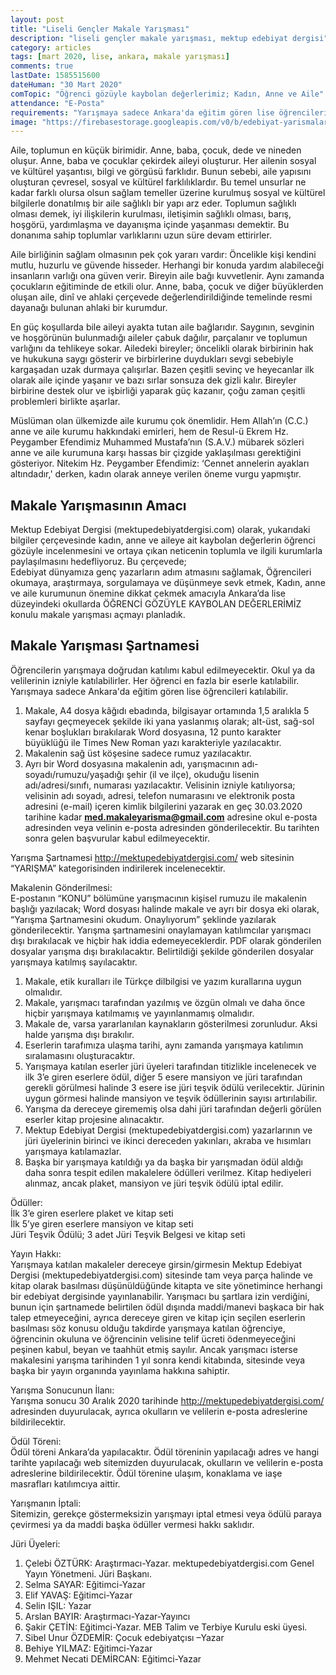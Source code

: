 ```yaml
---
layout: post
title: "Liseli Gençler Makale Yarışması"
description: "liseli gençler makale yarışması, mektup edebiyat dergisi"
category: articles
tags: [mart 2020, lise, ankara, makale yarışması]
comments: true
lastDate: 1585515600
dateHuman: "30 Mart 2020"
comTopic: "Öğrenci gözüyle kaybolan değerlerimiz; Kadın, Anne ve Aile"
attendance: "E-Posta"
requirements: "Yarışmaya sadece Ankara'da eğitim gören lise öğrencileri katılabilir."
image: "https://firebasestorage.googleapis.com/v0/b/edebiyat-yarismalari.appspot.com/o/mektup-edebiyat-dergisi-makale-yarismasi.png?alt=media&token=d465b24a-8988-45b9-8671-62125ec72f9c"
---
```


Aile, toplumun en küçük birimidir. Anne, baba, çocuk, dede ve nineden oluşur. Anne, baba ve çocuklar çekirdek aileyi oluşturur.  Her ailenin sosyal ve kültürel yaşantısı, bilgi ve görgüsü farklıdır. Bunun sebebi, aile yapısını oluşturan çevresel, sosyal ve kültürel farklılıklardır. Bu temel unsurlar ne kadar farklı olursa olsun sağlam temeller üzerine kurulmuş sosyal ve kültürel bilgilerle donatılmış bir aile sağlıklı bir yapı arz eder. Toplumun sağlıklı olması demek, iyi ilişkilerin kurulması, iletişimin sağlıklı olması, barış, hoşgörü, yardımlaşma ve dayanışma içinde yaşanması demektir. Bu donanıma sahip toplumlar varlıklarını uzun süre devam ettirirler.

Aile birliğinin sağlam olmasının pek çok yararı vardır: Öncelikle kişi kendini mutlu, huzurlu ve güvende hisseder. Herhangi bir konuda yardım alabileceği insanların varlığı ona güven verir. Bireyin aile bağı kuvvetlenir. Aynı zamanda çocukların eğitiminde de etkili olur. Anne, baba, çocuk ve diğer büyüklerden oluşan aile, dinî ve ahlaki çerçevede değerlendirildiğinde temelinde resmi dayanağı bulunan ahlaki bir kurumdur.

En güç koşullarda bile aileyi ayakta tutan aile bağlarıdır. Saygının, sevginin ve hoşgörünün bulunmadığı aileler çabuk dağılır, parçalanır ve toplumun varlığını da tehlikeye sokar. Ailedeki bireyler; öncelikli olarak birbirinin hak ve hukukuna saygı gösterir ve birbirlerine duydukları sevgi sebebiyle kargaşadan uzak durmaya çalışırlar. Bazen çeşitli sevinç ve heyecanlar ilk olarak aile içinde yaşanır ve bazı sırlar sonsuza dek gizli kalır. Bireyler birbirine destek olur ve işbirliği yaparak güç kazanır, çoğu zaman çeşitli problemleri birlikte aşarlar.

Müslüman olan ülkemizde aile kurumu çok önemlidir. Hem Allah’ın (C.C.) anne ve aile kurumu hakkındaki emirleri, hem de Resul-ü Ekrem Hz. Peygamber Efendimiz Muhammed Mustafa’nın (S.A.V.) mübarek sözleri anne ve aile kurumuna karşı hassas bir çizgide yaklaşılması gerektiğini gösteriyor. Nitekim Hz. Peygamber Efendimiz: ‘Cennet annelerin ayakları altındadır,' derken, kadın olarak anneye verilen öneme vurgu yapmıştır. 

## Makale Yarışmasının Amacı  
Mektup Edebiyat Dergisi (mektupedebiyatdergisi.com) olarak, yukarıdaki bilgiler çerçevesinde kadın, anne ve aileye ait kaybolan değerlerin öğrenci gözüyle incelenmesini ve ortaya çıkan neticenin toplumla ve ilgili kurumlarla paylaşılmasını hedefliyoruz.
Bu çerçevede;  
Edebiyat dünyamıza genç yazarların adım atmasını sağlamak,
Öğrencileri okumaya, araştırmaya, sorgulamaya ve düşünmeye sevk etmek,
Kadın, anne ve aile kurumunun önemine dikkat çekmek amacıyla Ankara’da lise düzeyindeki okullarda ÖĞRENCİ GÖZÜYLE KAYBOLAN DEĞERLERİMİZ konulu makale yarışması açmayı planladık.
 
## Makale Yarışması Şartnamesi  
Öğrencilerin yarışmaya doğrudan katılımı kabul edilmeyecektir. Okul ya da velilerinin izniyle katılabilirler.
Her öğrenci en fazla bir eserle katılabilir.
Yarışmaya sadece Ankara'da eğitim gören lise öğrencileri katılabilir.
1. Makale, A4 dosya kâğıdı ebadında, bilgisayar ortamında 1,5 aralıkla 5 sayfayı geçmeyecek şekilde iki yana yaslanmış olarak; alt-üst, sağ-sol kenar boşlukları bırakılarak Word dosyasına, 12 punto karakter büyüklüğü ile Times New Roman yazı karakteriyle yazılacaktır.
2. Makalenin sağ üst köşesine sadece rumuz yazılacaktır.
3. Ayrı bir Word dosyasına makalenin adı, yarışmacının adı-soyadı/rumuzu/yaşadığı şehir (il ve ilçe), okuduğu lisenin adı/adresi/sınıfı, numarası yazılacaktır. Velisinin izniyle katılıyorsa; velisinin adı soyadı, adresi, telefon numarasını ve elektronik posta adresini (e-mail) içeren kimlik bilgilerini yazarak en geç 30.03.2020 tarihine kadar **med.makaleyarisma@gmail.com** adresine okul e-posta adresinden veya velinin e-posta adresinden gönderilecektir. Bu tarihten sonra gelen başvurular kabul edilmeyecektir.

Yarışma Şartnamesi http://mektupedebiyatdergisi.com/ web sitesinin “YARIŞMA” kategorisinden indirilerek incelenecektir.

Makalenin Gönderilmesi:  
E-postanın “KONU” bölümüne yarışmacının kişisel rumuzu ile makalenin başlığı yazılacak; Word dosyası halinde makale ve ayrı bir dosya eki olarak, “Yarışma Şartnamesini okudum. Onaylıyorum” şeklinde yazılarak gönderilecektir. Yarışma şartnamesini onaylamayan katılımcılar yarışmacı dışı bırakılacak ve hiçbir hak iddia edemeyeceklerdir. PDF olarak gönderilen dosyalar yarışma dışı bırakılacaktır. Belirtildiği şekilde gönderilen dosyalar yarışmaya katılmış sayılacaktır.
1. Makale, etik kuralları ile Türkçe dilbilgisi ve yazım kurallarına uygun olmalıdır.
2. Makale, yarışmacı tarafından yazılmış ve özgün olmalı ve daha önce hiçbir yarışmaya katılmamış ve yayınlanmamış olmalıdır.
3. Makale de, varsa yararlanılan kaynakların gösterilmesi zorunludur. Aksi halde yarışma dışı bırakılır.
4. Eserlerin tarafımıza ulaşma tarihi, aynı zamanda yarışmaya katılımın sıralamasını oluşturacaktır.
5. Yarışmaya katılan eserler jüri üyeleri tarafından titizlikle incelenecek ve ilk 3’e giren eserlere ödül, diğer 5 esere mansiyon ve jüri tarafından gerekli görülmesi halinde 3 esere ise jüri teşvik ödülü verilecektir. Jürinin uygun görmesi halinde mansiyon ve teşvik ödüllerinin sayısı artırılabilir.
6. Yarışma da dereceye girememiş olsa dahi jüri tarafından değerli görülen eserler kitap
projesine alınacaktır.
7. Mektup Edebiyat Dergisi (mektupedebiyatdergisi.com) yazarlarının ve jüri üyelerinin birinci ve ikinci dereceden yakınları, akraba ve hısımları yarışmaya katılamazlar.
8. Başka bir yarışmaya katıldığı ya da başka bir yarışmadan ödül aldığı daha sonra tespit edilen makalelere ödülleri verilmez. Kitap hediyeleri alınmaz, ancak plaket,
mansiyon ve jüri teşvik ödülü iptal edilir.

Ödüller:  
İlk 3’e giren eserlere plaket ve kitap seti  
İlk 5’ye giren eserlere mansiyon ve kitap seti  
Jüri Teşvik Ödülü; 3 adet Jüri Teşvik Belgesi ve kitap seti  

Yayın Hakkı:  
Yarışmaya katılan makaleler dereceye girsin/girmesin Mektup Edebiyat Dergisi (mektupedebiyatdergisi.com) sitesinde tam veya parça halinde ve kitap olarak basılması düşünüldüğünde kitapta ve site yönetimince herhangi bir edebiyat dergisinde yayınlanabilir. Yarışmacı bu şartlara izin verdiğini, bunun için şartnamede belirtilen ödül dışında maddi/manevi başkaca bir hak talep etmeyeceğini, ayrıca dereceye giren ve kitap için seçilen eserlerin basılması söz konusu olduğu takdirde yarışmaya katılan öğrenciye, öğrencinin okuluna ve öğrencinin velisine telif ücreti ödenmeyeceğini peşinen kabul, beyan ve taahhüt etmiş sayılır. Ancak yarışmacı isterse makalesini yarışma tarihinden 1 yıl sonra kendi kitabında, sitesinde veya başka bir yayın organında yayınlama hakkına sahiptir.

Yarışma Sonucunun İlanı:  
Yarışma sonucu 30 Aralık 2020 tarihinde http://mektupedebiyatdergisi.com/ adresinden duyurulacak, ayrıca okulların ve velilerin e-posta adreslerine bildirilecektir.

Ödül Töreni:  
Ödül töreni Ankara’da yapılacaktır. Ödül töreninin yapılacağı adres ve hangi tarihte yapılacağı web sitemizden duyurulacak, okulların ve velilerin e-posta adreslerine bildirilecektir. Ödül törenine ulaşım, konaklama ve iaşe masrafları katılımcıya aittir.

Yarışmanın İptali:  
Sitemizin, gerekçe göstermeksizin yarışmayı iptal etmesi veya ödülü paraya çevirmesi ya da maddi başka ödüller vermesi hakkı saklıdır.         

Jüri Üyeleri:  
1. Çelebi ÖZTÜRK: Araştırmacı-Yazar. mektupedebiyatdergisi.com Genel  Yayın Yönetmeni. Jüri Başkanı.  
2. Selma SAYAR: Eğitimci-Yazar
3. Elif YAVAŞ: Eğitimci-Yazar
4. Selin IŞIL: Yazar
5. Arslan BAYIR: Araştırmacı-Yazar-Yayıncı
6. Şakir ÇETİN: Eğitimci-Yazar. MEB Talim ve Terbiye Kurulu eski üyesi.
7. Sibel Unur ÖZDEMİR: Çocuk edebiyatçısı –Yazar
8. Behiye YILMAZ: Eğitimci-Yazar
9. Mehmet Necati DEMİRCAN: Eğitimci-Yazar